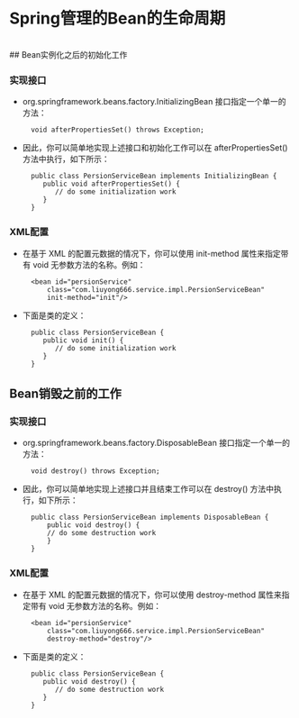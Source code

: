 # Spring管理的Bean的生命周期
<br/>
## Bean实例化之后的初始化工作

### 实现接口
- org.springframework.beans.factory.InitializingBean 接口指定一个单一的方法：

		void afterPropertiesSet() throws Exception;

- 因此，你可以简单地实现上述接口和初始化工作可以在 afterPropertiesSet() 方法中执行，如下所示：

		public class PersionServiceBean implements InitializingBean {
		   public void afterPropertiesSet() {
		      // do some initialization work
		   }
		}




### XML配置
- 在基于 XML 的配置元数据的情况下，你可以使用 init-method 属性来指定带有 void 无参数方法的名称。例如：

		<bean id="persionService"
			class="com.liuyong666.service.impl.PersionServiceBean"
			init-method="init"/>

- 下面是类的定义：

		public class PersionServiceBean {
		   public void init() {
		      // do some initialization work
		   }
		}

## Bean销毁之前的工作

### 实现接口
- org.springframework.beans.factory.DisposableBean 接口指定一个单一的方法：
		
		void destroy() throws Exception;

- 因此，你可以简单地实现上述接口并且结束工作可以在 destroy() 方法中执行，如下所示：

		public class PersionServiceBean implements DisposableBean {
   			public void destroy() {
      		// do some destruction work
   			}
		}




### XML配置
- 在基于 XML 的配置元数据的情况下，你可以使用 destroy-method 属性来指定带有 void 无参数方法的名称。例如：

		<bean id="persionService" 
			class="com.liuyong666.service.impl.PersionServiceBean" 
			destroy-method="destroy"/>	
- 下面是类的定义：

		public class PersionServiceBean {
		   public void destroy() {
		      // do some destruction work
		   }
		}
